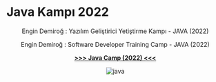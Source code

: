 # Java Kampı 2022
<div align="center" width="100%">
Engin Demiroğ : Yazılım Geliştirici Yetiştirme Kampı - JAVA (2022)

Engin Demiroğ : Software Developer Training Camp - JAVA (2022)

[<b>>>> Java Camp (2022) <<<</b>](https://www.youtube.com/watch?v=-XfPd-cQRuo&list=PLqG356ExoxZUGztzAxqIWkkTq8JVa-o3X)


![java](https://user-images.githubusercontent.com/77399565/194779564-3374fa9a-aeb9-4fe8-bee0-fddf0b287158.png)
</div>